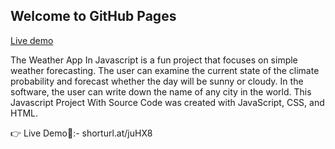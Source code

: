 ## Welcome to GitHub Pages
<a href="https://okrahul.github.io/LiveWeatherReport-/" target="_blank"> Live demo </a>

<p> The Weather App In Javascript is a fun project that focuses on simple weather forecasting. The user can examine the current state of the climate probability and forecast whether the day will be sunny or cloudy. In the software, the user can write down the name of any city in the world. This Javascript Project With Source Code was created with JavaScript, CSS, and HTML.</p>

👉 Live Demo🔴:- shorturl.at/juHX8
